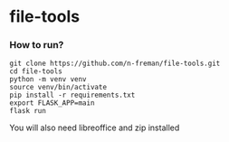 # file-tools

### How to run?

```
git clone https://github.com/n-freman/file-tools.git
cd file-tools
python -m venv venv
source venv/bin/activate
pip install -r requirements.txt
export FLASK_APP=main
flask run
```
You will also need libreoffice and zip installed
